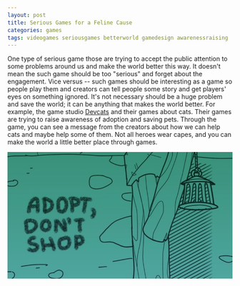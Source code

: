 ```yaml
---
layout: post
title: Serious Games for a Feline Cause
categories: games
tags: videogames seriousgames betterworld gamedesign awarenessraising
---
```


One type of serious game those are trying to accept the public attention to some problems around us and make the world better this way. It doesn't mean the such game should be too "serious" and forget about the engagement. Vice versus -- such games should be interesting as a game so people play them and creators can tell people some story and get players' eyes on something ignored. It's not necessary should be a huge problem and save the world; it can be anything that makes the world better. For example, the game studio [Devcats](https://www.devcatsgames.com/) and their games about cats. Their games are trying to raise awareness of adoption and saving pets. Through the game, you can see a message from the creators about how we can help cats and maybe help some of them. Not all heroes wear capes, and you can make the world a little better place through games.

![Screenshot from the game about cats](/assets/images/castle-full-of-cats-screen.jpeg)